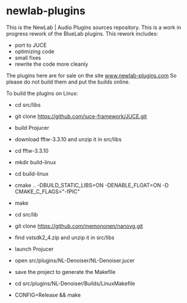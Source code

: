 # newlab-plugins

This is the NewLab | Audio Plugins sources repository.
This is a work in progress rework of the BlueLab plugins.
This rework includes:
- port to JUCE
- optimizing code
- small fixes
- rewrite the code more cleanly

The plugins here are for sale on the site www.newlab-plugins.com
So please do not build them and put the builds online.

To build the plugins on Linux:

- cd src/libs
- git clone https://github.com/juce-framework/JUCE.git
- build Projucer

- download fftw-3.3.10 and unzip it in src/libs
- cd fftw-3.3.10
- mkdir build-linux
- cd build-linux
- cmake .. -DBUILD_STATIC_LIBS=ON -DENABLE_FLOAT=ON -D CMAKE_C_FLAGS="-fPIC"
- make

- cd src/lib
- git clone https://github.com/memononen/nanovg.git

- find vstsdk2_4.zip and unzip it in src/libs

- launch Projucer
- open src/plugins/NL-Denoiser/NL-Denoiser.jucer
- save the project to generate the Makefile

- cd src/plugins/NL-Denoiser/Builds/LinuxMakefile
- CONFIG=Release && make
